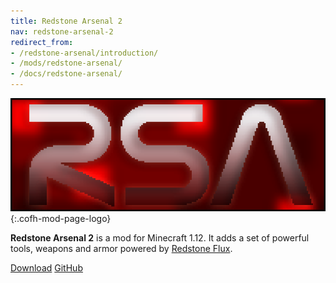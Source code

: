 ```yaml
---
title: Redstone Arsenal 2
nav: redstone-arsenal-2
redirect_from:
- /redstone-arsenal/introduction/
- /mods/redstone-arsenal/
- /docs/redstone-arsenal/
---
```


![Redstone Arsenal logo](/assets/images/modlogos/redstone-arsenal.png){:.cofh-mod-page-logo}


**Redstone Arsenal 2** is a mod for Minecraft 1.12. It adds a set of powerful
tools, weapons and armor powered by [Redstone Flux](/docs/redstone-flux/).


<div class="uk-margin-top uk-button-group">
    <a class="uk-button uk-button-large uk-button-success uk-text-bold" href="/downloads/">Download</a>
    <a class="uk-button uk-button-large" href="https://github.com/CoFH/RedstoneArsenal">GitHub</a>
</div>
